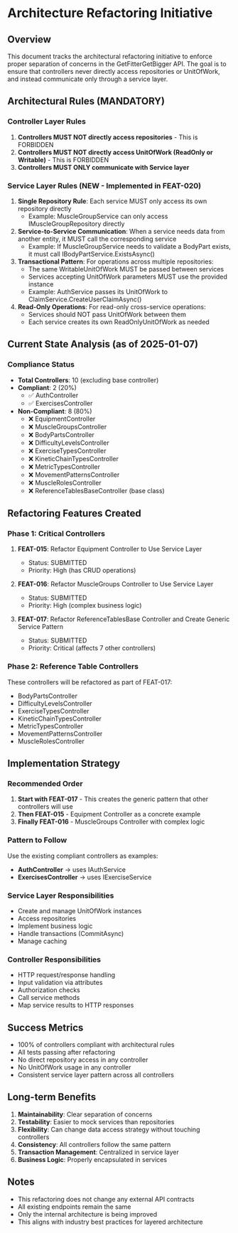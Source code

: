 # Architecture Refactoring Initiative

## Overview
This document tracks the architectural refactoring initiative to enforce proper separation of concerns in the GetFitterGetBigger API. The goal is to ensure that controllers never directly access repositories or UnitOfWork, and instead communicate only through a service layer.

## Architectural Rules (MANDATORY)

### Controller Layer Rules
1. **Controllers MUST NOT directly access repositories** - This is FORBIDDEN
2. **Controllers MUST NOT directly access UnitOfWork (ReadOnly or Writable)** - This is FORBIDDEN
3. **Controllers MUST ONLY communicate with Service layer**

### Service Layer Rules (NEW - Implemented in FEAT-020)
1. **Single Repository Rule**: Each service MUST only access its own repository directly
   - Example: MuscleGroupService can only access IMuscleGroupRepository directly
2. **Service-to-Service Communication**: When a service needs data from another entity, it MUST call the corresponding service
   - Example: If MuscleGroupService needs to validate a BodyPart exists, it must call IBodyPartService.ExistsAsync()
3. **Transactional Pattern**: For operations across multiple repositories:
   - The same WritableUnitOfWork MUST be passed between services
   - Services accepting UnitOfWork parameters MUST use the provided instance
   - Example: AuthService passes its UnitOfWork to ClaimService.CreateUserClaimAsync()
4. **Read-Only Operations**: For read-only cross-service operations:
   - Services should NOT pass UnitOfWork between them
   - Each service creates its own ReadOnlyUnitOfWork as needed

## Current State Analysis (as of 2025-01-07)

### Compliance Status
- **Total Controllers**: 10 (excluding base controller)
- **Compliant**: 2 (20%)
  - ✅ AuthController
  - ✅ ExercisesController
- **Non-Compliant**: 8 (80%)
  - ❌ EquipmentController
  - ❌ MuscleGroupsController
  - ❌ BodyPartsController
  - ❌ DifficultyLevelsController
  - ❌ ExerciseTypesController
  - ❌ KineticChainTypesController
  - ❌ MetricTypesController
  - ❌ MovementPatternsController
  - ❌ MuscleRolesController
  - ❌ ReferenceTablesBaseController (base class)

## Refactoring Features Created

### Phase 1: Critical Controllers
1. **FEAT-015**: Refactor Equipment Controller to Use Service Layer
   - Status: SUBMITTED
   - Priority: High (has CRUD operations)

2. **FEAT-016**: Refactor MuscleGroups Controller to Use Service Layer
   - Status: SUBMITTED
   - Priority: High (complex business logic)

3. **FEAT-017**: Refactor ReferenceTablesBase Controller and Create Generic Service Pattern
   - Status: SUBMITTED
   - Priority: Critical (affects 7 other controllers)

### Phase 2: Reference Table Controllers
These controllers will be refactored as part of FEAT-017:
- BodyPartsController
- DifficultyLevelsController
- ExerciseTypesController
- KineticChainTypesController
- MetricTypesController
- MovementPatternsController
- MuscleRolesController

## Implementation Strategy

### Recommended Order
1. **Start with FEAT-017** - This creates the generic pattern that other controllers will use
2. **Then FEAT-015** - Equipment Controller as a concrete example
3. **Finally FEAT-016** - MuscleGroups Controller with complex logic

### Pattern to Follow
Use the existing compliant controllers as examples:
- **AuthController** → uses IAuthService
- **ExercisesController** → uses IExerciseService

### Service Layer Responsibilities
- Create and manage UnitOfWork instances
- Access repositories
- Implement business logic
- Handle transactions (CommitAsync)
- Manage caching

### Controller Responsibilities
- HTTP request/response handling
- Input validation via attributes
- Authorization checks
- Call service methods
- Map service results to HTTP responses

## Success Metrics
- 100% of controllers compliant with architectural rules
- All tests passing after refactoring
- No direct repository access in any controller
- No UnitOfWork usage in any controller
- Consistent service layer pattern across all controllers

## Long-term Benefits
1. **Maintainability**: Clear separation of concerns
2. **Testability**: Easier to mock services than repositories
3. **Flexibility**: Can change data access strategy without touching controllers
4. **Consistency**: All controllers follow the same pattern
5. **Transaction Management**: Centralized in service layer
6. **Business Logic**: Properly encapsulated in services

## Notes
- This refactoring does not change any external API contracts
- All existing endpoints remain the same
- Only the internal architecture is being improved
- This aligns with industry best practices for layered architecture